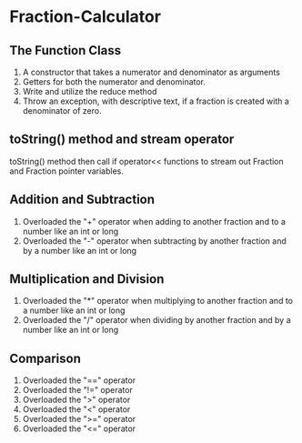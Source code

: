 # Fraction-Calculator

## The Function Class
1. A constructor that takes a numerator and denominator as arguments
2. Getters for both the numerator and denominator. 
3. Write and utilize the reduce method
4. Throw an exception, with descriptive text, if a fraction is created with a denominator of zero. 

## toString() method and stream operator
toString() method then call if operator<< functions to stream out Fraction and Fraction pointer variables. 

## Addition and Subtraction
1. Overloaded the "+" operator when adding to another fraction and to a number like an int or long 
2. Overloaded the "-" operator when subtracting by another fraction and by a number like an int or long

## Multiplication and Division
1. Overloaded the "*" operator when multiplying to another fraction and to a number like an int or long
2. Overloaded the "/" operator when dividing by another fraction and by a number like an int or long
   
## Comparison
1. Overloaded the "==" operator
2. Overloaded the "!=" operator
3. Overloaded the ">" operator
4. Overloaded the "<" operator
5. Overloaded the ">=" operator
6. Overloaded the "<=" operator
